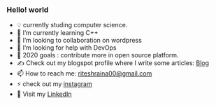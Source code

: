 ### Hello! world 

- 💡 currently studing computer science.
- 🌱 I’m currently learning C++
- 👯 I’m looking to collaboration on wordpress
- 🤔 I’m looking for help with DevOps
- 🌱 2020 goals : contribute more in open source platform.
- ✍️ Check out my blogspot profile where I write some articles: [Blog]
- 📫 How to reach me: riteshraina00@gmail.com
- ⚡ check out my [instagram]
- 🐧 Visit my [LinkedIn] 


[LinkedIn]: https://www.linkedin.com/in/ritesh-kumar-438b2119b/
[instagram]: https://www.instagram.com/forl0rn.skies/?hl=en
[Blog]: https://wordssaysalot.wordpress.com/ 
